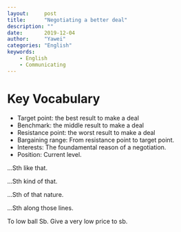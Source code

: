 ```yaml
---
layout:		post
title:		"Negotiating a better deal"
description: ""
date:		2019-12-04
author:		"Yawei"
categories: "English"
keywords:
    - English
    - Communicating
---
```


# Key Vocabulary

* Target point: the best result to make a deal
* Benchmark: the middle result to make a deal
* Resistance point: the worst result to make a deal
* Bargaining range: From resistance point to target point.
* Interests: The foundamental reason of a negotiation.
* Position: Current level.

...Sth like that.

...Sth kind of that.

...Sth of that nature.

...Sth along those lines.

To low ball Sb.  Give a very low price to sb.

